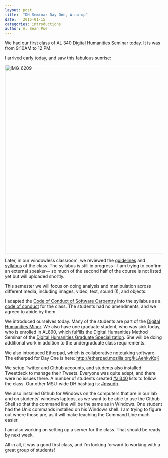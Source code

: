 ```yaml
---
layout: post
title:  "DH Seminar Day One, Wrap-up"
date:   2015-01-15
categories: introductions
author: A. Sean Pue
---
```


We had our first class of AL 340 Digital Humanities Seminar today.
It is was from 9:10AM to 12 PM.

I arrived early today, and saw this fabulous sunrise:

<a href="https://www.flickr.com/photos/129471681@N03/16107677198" title="IMG_6209 by Sean Pue, on Flickr"><img src="https://farm8.staticflickr.com/7582/16107677198_f23ba5618f_c.jpg" width="800" height="600" alt="IMG_6209"></a>

Later, in our windowless classroom, we reviewed the [guidelines] and [syllabus] of the class. The
syllabus is still in progress—I am trying to confirm an external speaker—
so much of the second half of the course is not listed yet but will uploaded shortly.

This semester we will focus on doing analysis and manipulation across different media,
including images, video, text, sound (!), and objects.

I adapted the [Code of Conduct of Software Carpentry]
into the syllabus as a [code of conduct] for the class. The students had no
amendments, and we agreed to abide by them.

We introduced ourselves today. Many of the students are part of the
[Digital Humanities Minor]. We also have one graduate student, who was sick today, who
is enrolled in AL890, which fulfills the Digital Humanities Method Seminar of
the [Digital Humanities Graduate Specialization]. She will be doing additional work in addition to the undergraduate class requirements.

We also introduced Etherpad, which is collaborative notetaking software. The etherpad
for Day One is here: http://etherpad.mozilla.org/kLAehkvKqK

We setup Twitter and Github accounts, and students also installed Tweetdeck to manage
their Tweets. Everyone was quite adept, and there were no issues there. A number of students
created [#al340] lists to follow the class. Our other MSU-wide DH hashtag is: [#msudh].

We also installed Github for Windows on the computers that are in our lab and on students' windows laptops, as we want to be able to use the Github Shell so that the command line will be the same as in Windows. One student had the Unix commands installed on his Windows shell. I am trying to figure out where those are, as it will make teaching the Command Line much easier.

I am also working on setting up a server for the class. That should be ready by next week.  

All in all, it was a good first class, and I'm looking forward to working with a great group of students!


[code of conduct]: /al340/guidelines#code-of-conduct

[Digital Humanities Minor]: http://dh.cal.msu.edu/index.php/curriculum/undergrad/digital-humanities-minor/
[Digital Humanities Graduate Specialization]: http://dh.cal.msu.edu/index.php/curriculum/graduate-specialization/
[guidelines]: /al340/guidelines
[syllabus]: /al340/syllabus
[Code of Conduct of Software Carpentry]: http://software-carpentry.org/conduct.html
[#al340]: https://twitter.com/#al340
[#msudh]: https://twitter.com/#msudh
